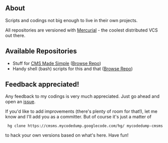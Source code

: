 ## About ##
Scripts and codings not big enough to live in their own projects.

All repositories are versioned with [Mercurial](http://mercurial.selenic.com/) - the coolest distributed VCS out there.

## Available Repositories ##
  * Stuff for [CMS Made Simple](http://cmsmadesimple.org/) ([Browse Repo](http://code.google.com/p/mycodedump/source/browse/?repo=cmsms))
  * Handy shell (bash) scripts for this and that ([Browse Repo](http://code.google.com/p/mycodedump/source/browse/?repo=shellscripts))

## Feedback appreciated! ##
Any feedback to my codings is very much appreciated. Just go ahead and open an [issue](http://code.google.com/p/mycodedump/issues/list).

If you'd like to add improvements (there's plenty of room for that!), let me know and I'll add you as a committer. But of course it's just a matter of
```
 hg clone https://cmsms.mycodedump.googlecode.com/hg/ mycodedump-cmsms
```
to hack your own versions based on what's here. Have fun!

